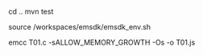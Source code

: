 cd ..
mvn test

source /workspaces/emsdk/emsdk_env.sh

emcc T01.c -sALLOW_MEMORY_GROWTH -Os -o T01.js
